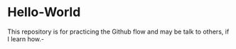 # Hello-World
This repository is for practicing the Github flow and may be talk to others, if I learn how.-
